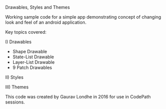 Drawables, Styles and Themes

Working sample code for a simple app demonstrating concept of changing look and feel of an android application. 

Key topics covered:

I) Drawables
   * Shape Drawable
   * State-List Drawable
   * Layer-List Drawable
   * 9 Patch Drawables 

II) Styles

III) Themes
	
This code was created by Gaurav Londhe in 2016 for use in CodePath sessions.
